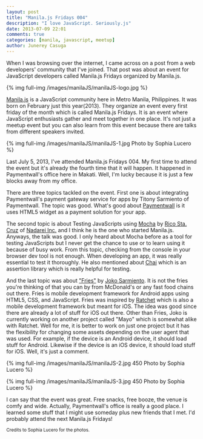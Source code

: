 ```yaml
---
layout: post
title: "Manila.js Fridays 004"
description: "I love JavaScript. Seriously.js"
date: 2013-07-09 22:01
comments: true
categories: [manila, javascript, meetup]
author: Junerey Casuga
---
```

When I was browsing over the internet, I came across on a post from a web developers' community that I've joined. That post was about an event for JavaScript developers called Manila.js Fridays organized by Manila.js.

<!--more-->

{% img full-img /images/manilaJS/manilaJS-logo.jpg %}

[Manila.js](http://manilajs.com) is a JavaScript community here in Metro Manila, Philippines. It was born on February just this year(2013). They organize an event every first friday of the month which is called Manila.js Fridays. It is an event where JavaScript enthusiasts gather and meet together in one place. It's not just a meetup event but you can also learn from this event because there are talks from different speakers invited.

{% img full-img /images/manilaJS/manilaJS-1.jpg Photo by Sophia Lucero %}

Last July 5, 2013, I've attended Manila.js Fridays 004. My first time to attend the event but it's already the fourth time that it will happen. It happened in Paymentwall's office here in Makati. Well, I'm lucky because it is just a few blocks away from my office.

There are three topics tackled on the event. First one is about integrating Paymentwall's payment gateway service for apps by Titony Sarmiento of Paymentwall. The topic was good. What's good about [Paymentwall](http://paymentwall.com) is it uses HTML5 widget as a payment solution for your app.

The second topic is about Testing JavaScripts using [Mocha](http://visionmedia.github.io/mocha/) by [Rico Sta. Cruz](http://ricostacruz.com) of [Nadarei Inc.](http://nadarei.co/) and I think he is the one who started Manila.js. Anyways, the talk was good. I only heard about Mocha before as a tool for testing JavaScripts but I never get the chance to use or to learn using it because of busy work. From this topic, checking from the console in your browser dev tool is not enough. When developing an app, it was really essential to test it thoroughly. He also mentioned about [Chai](http://chaijs.com) which is an assertion library which is really helpful for testing.

And the last topic was about ["Fries"](https://github.com/jaunesarmiento/fries/) by [Joko Sarmiento](http://jaunesarmiento.me/). It is not the fries you're thinking of that you can by from McDonald's or any fast food chains out there. Fries is mobile development framework for Android apps using HTML5, CSS, and JavaScript. Fries was inspired by [Ratchet](http://maker.github.io/ratchet/) which is also a mobile development framework but meant for iOS. The idea was good since there are already a lot of stuff for iOS out there. Other than Fries, Joko is currently working on another project called "Mayo" which is somewhat alike with Ratchet. Well for me, it is better to work on just one project but it has the flexibility for changing some assets depending on the user agent that was used. For example, if the device is an Android device, it should load stuff for Android. Likewise if the device is an iOS device, it should load stuff for iOS. Well, it's just a comment.

{% img full-img /images/manilaJS/manilaJS-2.jpg 450 Photo by Sophia Lucero %}

{% img full-img /images/manilaJS/manilaJS-3.jpg 450 Photo by Sophia Lucero %}

I can say that the event was great. Free snacks, free booze, the venue is comfy and wide. Actually, Paymentwall's office is really a good place. I learned some stuff that I might use someday plus new friends that I met. I'd probably attend the next Manila.js Fridays!

<small>Credits to Sophia Lucero for the photos.</small>
